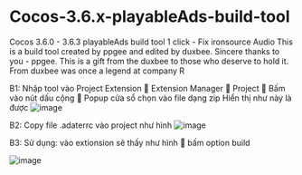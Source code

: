 # Cocos-3.6.x-playableAds-build-tool
Cocos 3.6.0 - 3.6.3 playableAds build tool 1 click - Fix ironsource Audio 
This is a build tool created by ppgee and edited by duxbee. Sincere thanks to you - ppgee. This is a gift from the duxbee to those who deserve to hold it. 
From duxbee was once a legend at company R



B1: Nhập tool vào Project
Extension  Extension Manager  Project  Bấm vào nút dấu cộng  Popup cửa sổ chọn vào file dạng zip
Hiển thị như này là được
 ![image](https://github.com/anhducne/Cocos-3.6.x-playableAds-build-tool/assets/68696607/4270b9b5-6704-499d-96f0-2a38381d7408)

B2: Copy file .adaterrc vào project như hình
 ![image](https://github.com/anhducne/Cocos-3.6.x-playableAds-build-tool/assets/68696607/366ede45-2016-400a-9d89-01ce4831ca4c)

B3: Sử dụng: vào extionsion sẽ thấy như hình  bấm option build
 
![image](https://github.com/anhducne/Cocos-3.6.x-playableAds-build-tool/assets/68696607/e4c67b41-46a3-4c5a-b530-18a75aacddb4)
